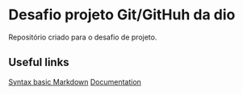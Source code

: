 # Desafio projeto Git/GitHuh da dio 
Repositório criado para o desafio de projeto.

## Useful links 
[Syntax basic Markdown](https://www.markdownguide.org/basic-syntax/)
[Documentation](https://git-scm.com/docs/git-mv/pt_BR)
